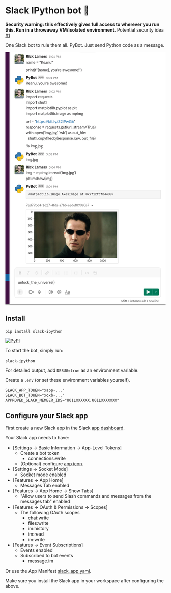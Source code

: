 # Slack IPython bot 🤯

**Security warning: this effectively gives full access to wherever you run this. Run in a throwaway VM/isolated environment.**
Potential security idea [#1](/../../issues/1)

One Slack bot to rule them all. PyBot. Just send Python code as a message.

![PyBot demo](assets/images/demo.png)

## Install

```pip install slack-ipython```

[![PyPI](https://img.shields.io/pypi/v/slack-ipython.svg)](https://pypi.org/project/slack-ipython/)

To start the bot, simply run: 

```slack-ipython```

For detailed output, add `DEBUG=true` as an environment variable.

Create a `.env` (or set these environment variables yourself).

```
SLACK_APP_TOKEN="xapp-..."
SLACK_BOT_TOKEN="xoxb-..."
APPROVED_SLACK_MEMBER_IDS="U01LXXXXXX,U01LXXXXXXX"
```

## Configure your Slack app
First create a new Slack app in the Slack [app dashboard](https://api.slack.com/apps/).

Your Slack app needs to have:
- [Settings -> Basic Information -> App-Level Tokens]
    - Create a bot token
        - connections:write
    - (Optional) configure [app icon](assets/images/python-logo.png).
- [Settings -> Socket Mode]
    - Socket mode enabled
- [Features -> App Home]
    - Messages Tab enabled
- [Features -> App Home -> Show Tabs]
    - "Allow users to send Slash commands and messages from the messages tab" enabled
- [Features -> OAuth & Permissions -> Scopes]
    - The following OAuth scopes
        - chat:write
        - files:write
        - im:history
        - im:read
        - im:write
- [Features -> Event Subscriptions]
    - Events enabled
    - Subscribed to bot events
        - message.im

Or use the App Manifest [slack_app.yaml](slack_app.yaml).

Make sure you install the Slack app in your workspace after configuring the above.
